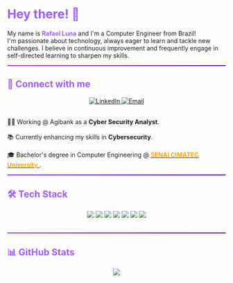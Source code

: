 <h1 align="left" style="color: #a259ff">Hey there! 👋</h1>

<p align="left">
  My name is <strong style="color: #a259ff">Rafael Luna</strong> and I'm a
  Computer Engineer from Brazil!<br />
  I'm passionate about technology, always eager to learn and tackle new
  challenges. I believe in continuous improvement and frequently engage in
  self-directed learning to sharpen my skills.
</p>

<hr
  style="
    height: 2px;
    border-width: 0;
    background: linear-gradient(to right, #8e2de2, #4a00e0);
  "
/>

<h2 align="left" style="color: #a259ff">🔗 Connect with me</h2>

<div align="center">
  <a href="https://www.linkedin.com/in/luna-rafael/" target="_blank">
    <img
      src="https://img.shields.io/badge/LinkedIn-Profile-673AB7?style=for-the-badge&logo=linkedin&logoColor=white"
      alt="LinkedIn"
    />
  </a><a href="mailto:rafampluna@hotmail.com" target="_blank">
    <img
      src="https://img.shields.io/badge/Email-Contact-673AB7?style=for-the-badge&logo=gmail&logoColor=white"
      alt="Email"
    />
  </a>
</div>

<br />

<p align="left">
  👨‍💻 Working @ Agibank as a <strong>Cyber Security Analyst</strong>.<br /><br />
  📚 Currently enhancing my skills in <strong>Cybersecurity</strong>.<br /><br />
  🎓 Bachelor's degree in Computer Engineering @
  <a href="https://share.google/2H5tTknxq7FxEkXG9" target="_blank">
    <span style="color: #ffa500"
      ><strong>SENAI CIMATEC University</strong></span
    > </a
  >.
</p>

<hr
  style="
    height: 2px;
    border-width: 0;
    background: linear-gradient(to right, #8e2de2, #4a00e0);
  "
/>

<h2 align="left" style="color: #a259ff">🛠️ Tech Stack</h2>

<div align="center">
  <img
    src="https://img.shields.io/badge/C-673AB7?style=for-the-badge&logo=c&logoColor=white"
  />
  <img
    src="https://img.shields.io/badge/C++-673AB7?style=for-the-badge&logo=c%2B%2B&logoColor=white"
  />
  <img
    src="https://img.shields.io/badge/Python-673AB7?style=for-the-badge&logo=python&logoColor=white"
  />
  <img
    src="https://img.shields.io/badge/C%23-673AB7?style=for-the-badge&logo=csharp&logoColor=white"
  />
  <img
    src="https://img.shields.io/badge/Embedded C-673AB7?style=for-the-badge&logo=c&logoColor=white"
  />
  <img
    src="https://img.shields.io/badge/Linux-673AB7?style=for-the-badge&logo=linux&logoColor=white"
  />
  <img
    src="https://img.shields.io/badge/Docker-673AB7?style=for-the-badge&logo=docker&logoColor=white"
  />
</div>

<br />

<hr
  style="
    height: 2px;
    border-width: 0;
    background: linear-gradient(to right, #8e2de2, #4a00e0);
  "
/>

<h2 align="left" style="color: #a259ff">📊 GitHub Stats</h2>

<div align="center">
  <img
    src="https://github-readme-stats.vercel.app/api?username=lunarafael&show_icons=true&theme=radical&title_color=8e2de2&icon_color=8e2de2"
  />
  <br /><br />
</div>

